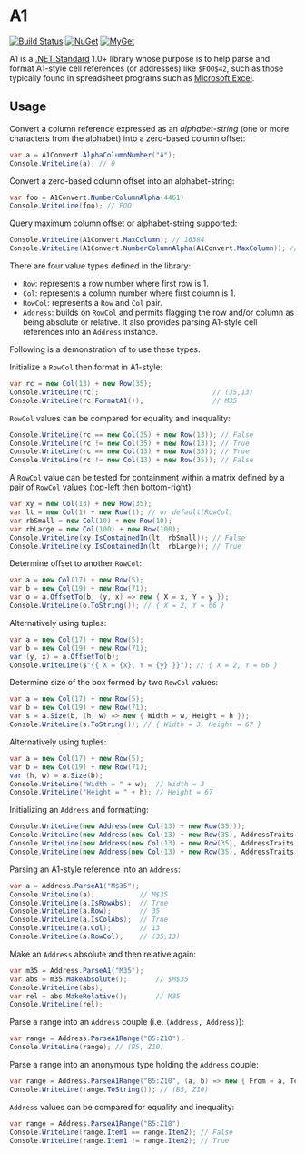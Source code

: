 # A1

[![Build Status][build-badge]][builds]
[![NuGet][nuget-badge]][nuget-pkg]
[![MyGet][myget-badge]][edge-pkgs]

A1 is a [.NET Standard][netstd] 1.0+ library whose purpose is to help parse
and format A1-style cell references (or addresses) like `$FOO$42`, such as
those typically found in spreadsheet programs such as [Microsoft Excel][xl].


## Usage

Convert a column reference expressed as an _alphabet-string_ (one or more
characters from the alphabet) into a zero-based column offset:

```c#
var a = A1Convert.AlphaColumnNumber("A");
Console.WriteLine(a); // 0
```

Convert a zero-based column offset into an alphabet-string:

```c#
var foo = A1Convert.NumberColumnAlpha(4461)
Console.WriteLine(foo); // FOO
```

Query maximum column offset or alphabet-string supported:

```c#
Console.WriteLine(A1Convert.MaxColumn); // 16384
Console.WriteLine(A1Convert.NumberColumnAlpha(A1Convert.MaxColumn)); // XFD
```

There are four value types defined in the library:

- `Row`: represents a row number where first row is 1.
- `Col`: represents a column number where first column is 1.
- `RowCol`: represents a `Row` and `Col` pair.
- `Address`: builds on `RowCol` and permits flagging the row and/or column as
  being absolute or relative. It also provides parsing A1-style cell
  references into an `Address` instance.

Following is a demonstration of to use these types.

Initialize a `RowCol` then format in A1-style:

```c#
var rc = new Col(13) + new Row(35);
Console.WriteLine(rc);                            // (35,13)
Console.WriteLine(rc.FormatA1());                 // M35
```

`RowCol` values can be compared for equality and inequality:

```c#
Console.WriteLine(rc == new Col(35) + new Row(13)); // False
Console.WriteLine(rc != new Col(35) + new Row(13)); // True
Console.WriteLine(rc == new Col(13) + new Row(35)); // True
Console.WriteLine(rc != new Col(13) + new Row(35)); // False
```

A `RowCol` value can be tested for containment within a matrix defined by
a pair of `RowCol` values (top-left then bottom-right):

```c#
var xy = new Col(13) + new Row(35);
var lt = new Col(1) + new Row(1); // or default(RowCol)
var rbSmall = new Col(10) + new Row(10);
var rbLarge = new Col(100) + new Row(100);
Console.WriteLine(xy.IsContainedIn(lt, rbSmall)); // False
Console.WriteLine(xy.IsContainedIn(lt, rbLarge)); // True
```

Determine offset to another `RowCol`:

```c#
var a = new Col(17) + new Row(5);
var b = new Col(19) + new Row(71);
var o = a.OffsetTo(b, (y, x) => new { X = x, Y = y });
Console.WriteLine(o.ToString()); // { X = 2, Y = 66 }
```

Alternatively using tuples:

```c#
var a = new Col(17) + new Row(5);
var b = new Col(19) + new Row(71);
var (y, x) = a.OffsetTo(b);
Console.WriteLine($"{{ X = {x}, Y = {y} }}"); // { X = 2, Y = 66 }
```

Determine size of the box formed by two `RowCol` values:

```c#
var a = new Col(17) + new Row(5);
var b = new Col(19) + new Row(71);
var s = a.Size(b, (h, w) => new { Width = w, Height = h });
Console.WriteLine(s.ToString()); // { Width = 3, Height = 67 }
```

Alternatively using tuples:

```c#
var a = new Col(17) + new Row(5);
var b = new Col(19) + new Row(71);
var (h, w) = a.Size(b);
Console.WriteLine("Width = " + w);  // Width = 3
Console.WriteLine("Height = " + h); // Height = 67
```

Initializing an `Address` and formatting:

```c#
Console.WriteLine(new Address(new Col(13) + new Row(35)));                               // M35
Console.WriteLine(new Address(new Col(13) + new Row(35), AddressTraits.Absolute));       // $M$35
Console.WriteLine(new Address(new Col(13) + new Row(35), AddressTraits.AbsoluteColumn)); // $M35
Console.WriteLine(new Address(new Col(13) + new Row(35), AddressTraits.AbsoluteRow));    // M$35
```

Parsing an A1-style reference into an `Address`:

```c#
var a = Address.ParseA1("M$35");
Console.WriteLine(a);           // M$35
Console.WriteLine(a.IsRowAbs);  // True
Console.WriteLine(a.Row);       // 35
Console.WriteLine(a.IsColAbs);  // True
Console.WriteLine(a.Col);       // 13
Console.WriteLine(a.RowCol);    // (35,13)
```

Make an `Address` absolute and then relative again:

```c#
var m35 = Address.ParseA1("M35");
var abs = m35.MakeAbsolute();       // $M$35
Console.WriteLine(abs);
var rel = abs.MakeRelative();       // M35
Console.WriteLine(rel);
```

Parse a range into an `Address` couple (i.e. `(Address, Address)`):

```c#
var range = Address.ParseA1Range("B5:Z10");
Console.WriteLine(range); // (B5, Z10)
```

Parse a range into an anonymous type holding the `Address` couple:

```c#
var range = Address.ParseA1Range("B5:Z10", (a, b) => new { From = a, To = b });
Console.WriteLine(range.ToString()); // (B5, Z10)
```

`Address` values can be compared for equality and inequality:

```c#
var range = Address.ParseA1Range("B5:Z10");
Console.WriteLine(range.Item1 == range.Item2); // False
Console.WriteLine(range.Item1 != range.Item2); // True
```


  [netstd]: https://docs.microsoft.com/en-us/dotnet/articles/standard/library
  [xl]: https://www.microsoft.com/excel
  [build-badge]: https://img.shields.io/appveyor/ci/raboof/a1.svg
  [myget-badge]: https://img.shields.io/myget/raboof/v/A1.svg?label=myget
  [edge-pkgs]: https://www.myget.org/feed/raboof/package/nuget/A1
  [nuget-badge]: https://img.shields.io/nuget/v/A1.svg
  [nuget-pkg]: https://www.nuget.org/packages/A1
  [builds]: https://ci.appveyor.com/project/raboof/a1
